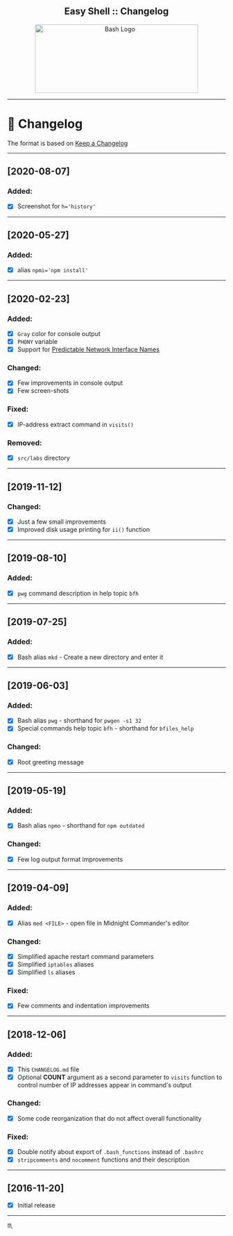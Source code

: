 <p align="center">
  <h2 align="center">Easy Shell :: Changelog</h2>
</p>

<p align="center">
  <a href="#">
    <img src="assets/img/bash-logo-web.png" height="158px" width="376px" max-height="158px" max-width="376px" alt="Bash Logo" />
  </a>
</p>

---

# :memo: Changelog #

The format is based on [Keep a Changelog](https://keepachangelog.com/en/1.0.0/)

<!-- --- -->

<!-- ## [Unreleased] - Current ## -->
<!-- ### Added: ### -->
<!-- ### Changed: ### -->
<!-- ### Fixed: ### -->
<!-- ### Removed: ### -->

---

## [2020-08-07] ##
### Added: ###
- [x] Screenshot for  `h='history'`

---

## [2020-05-27] ##
### Added: ###
- [x] alias `npmi='npm install'`

---

## [2020-02-23] ##
### Added: ###
- [x] `Gray` color for console output
- [x] `PHONY` variable
- [x] Support for [Predictable Network Interface Names](https://systemd.io/PREDICTABLE_INTERFACE_NAMES/)

### Changed: ###
- [x] Few improvements in console output
- [x] Few screen-shots

### Fixed: ###
- [x] IP-address extract command in `visits()`

### Removed: ###
- [x] `src/labs` directory

---

## [2019-11-12] ##
### Changed: ###
- [x] Just a few small improvements
- [x] Improved disk usage printing for `ii()` function

---

## [2019-08-10] ##
### Added: ###
- [x] `pwg` command description in help topic `bfh`

---

## [2019-07-25] ##
### Added: ###
- [x] Bash alias `mkd` - Create a new directory and enter it

---

## [2019-06-03] ##
### Added: ###
- [x] Bash alias `pwg` - shorthand for `pwgen -s1 32`
- [x] Special commands help topic `bfh` - shorthand for `bfiles_help`

### Changed: ###
- [x] Root greeting message

---

## [2019-05-19] ##
### Added: ###
- [x] Bash alias `npmo` - shorthand for `npm outdated`

### Changed: ###
- [x] Few log output format improvements

---

## [2019-04-09] ##
### Added: ###
- [x] Alias `med <FILE>` - open file in Midnight Commander's editor

### Changed: ###
- [x] Simplified apache restart command parameters
- [x] Simplified `iptables` aliases
- [x] Simplified `ls` aliases

### Fixed: ###
- [x] Few comments and indentation improvements

---

## [2018-12-06] ##
### Added: ###
- [x] This `CHANGELOG.md` file
- [x] Optional **COUNT** argument as a second parameter to `visits` function to control number of IP addresses appear in command's output

### Changed: ###
- [x] Some code reorganization that do not affect overall functionality

### Fixed: ###
- [x] Double notify about export of `.bash_functions` instead of `.bashrc`
- [x] `stripcomments` and `nocomment` functions and their description

---

## [2016-11-20] ##
- [x] Initial release

---

:scorpius:
